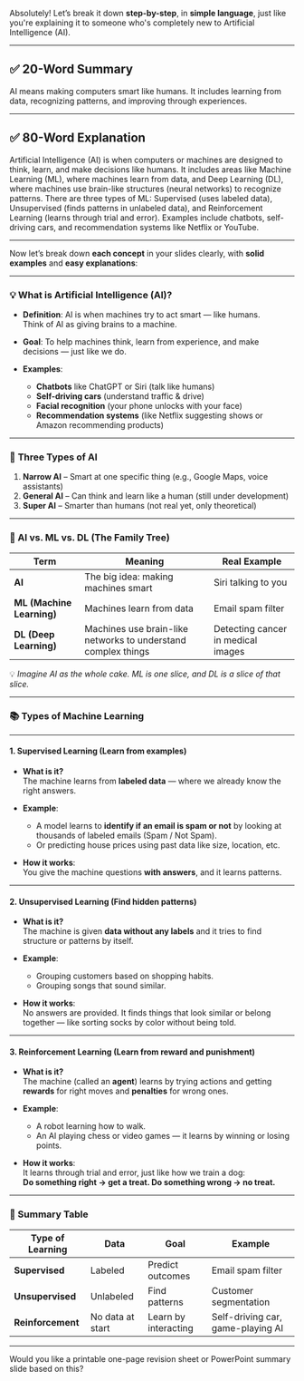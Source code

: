 Absolutely! Let’s break it down **step-by-step**, in **simple language**, just like you're explaining it to someone who's completely new to Artificial Intelligence (AI).

---

## ✅ **20-Word Summary**

AI means making computers smart like humans. It includes learning from data, recognizing patterns, and improving through experiences.

---

## ✅ **80-Word Explanation**

Artificial Intelligence (AI) is when computers or machines are designed to think, learn, and make decisions like humans. It includes areas like Machine Learning (ML), where machines learn from data, and Deep Learning (DL), where machines use brain-like structures (neural networks) to recognize patterns. There are three types of ML: Supervised (uses labeled data), Unsupervised (finds patterns in unlabeled data), and Reinforcement Learning (learns through trial and error). Examples include chatbots, self-driving cars, and recommendation systems like Netflix or YouTube.

---

Now let’s break down **each concept** in your slides clearly, with **solid examples** and **easy explanations**:

---

### 💡 **What is Artificial Intelligence (AI)?**

- **Definition**: AI is when machines try to act smart — like humans.  
  Think of AI as giving brains to a machine.

- **Goal**: To help machines think, learn from experience, and make decisions — just like we do.

- **Examples**:
  - **Chatbots** like ChatGPT or Siri (talk like humans)
  - **Self-driving cars** (understand traffic & drive)
  - **Facial recognition** (your phone unlocks with your face)
  - **Recommendation systems** (like Netflix suggesting shows or Amazon recommending products)

---

### 🧠 **Three Types of AI**

1. **Narrow AI** – Smart at one specific thing (e.g., Google Maps, voice assistants)
2. **General AI** – Can think and learn like a human (still under development)
3. **Super AI** – Smarter than humans (not real yet, only theoretical)

---

### 🧠 AI vs. ML vs. DL (The Family Tree)

| Term                      | Meaning                                                       | Real Example                       |
| ------------------------- | ------------------------------------------------------------- | ---------------------------------- |
| **AI**                    | The big idea: making machines smart                           | Siri talking to you                |
| **ML (Machine Learning)** | Machines learn from data                                      | Email spam filter                  |
| **DL (Deep Learning)**    | Machines use brain-like networks to understand complex things | Detecting cancer in medical images |

💡 _Imagine AI as the whole cake. ML is one slice, and DL is a slice of that slice._

---

### 📚 **Types of Machine Learning**

---

#### 1. **Supervised Learning** (Learn from examples)

- **What is it?**  
  The machine learns from **labeled data** — where we already know the right answers.

- **Example**:

  - A model learns to **identify if an email is spam or not** by looking at thousands of labeled emails (Spam / Not Spam).
  - Or predicting house prices using past data like size, location, etc.

- **How it works**:  
  You give the machine questions **with answers**, and it learns patterns.

---

#### 2. **Unsupervised Learning** (Find hidden patterns)

- **What is it?**  
  The machine is given **data without any labels** and it tries to find structure or patterns by itself.

- **Example**:

  - Grouping customers based on shopping habits.
  - Grouping songs that sound similar.

- **How it works**:  
  No answers are provided. It finds things that look similar or belong together — like sorting socks by color without being told.

---

#### 3. **Reinforcement Learning** (Learn from reward and punishment)

- **What is it?**  
  The machine (called an **agent**) learns by trying actions and getting **rewards** for right moves and **penalties** for wrong ones.

- **Example**:

  - A robot learning how to walk.
  - An AI playing chess or video games — it learns by winning or losing points.

- **How it works**:  
  It learns through trial and error, just like how we train a dog:  
  **Do something right → get a treat. Do something wrong → no treat.**

---

### 🔁 Summary Table

| Type of Learning  | Data             | Goal                 | Example                           |
| ----------------- | ---------------- | -------------------- | --------------------------------- |
| **Supervised**    | Labeled          | Predict outcomes     | Email spam filter                 |
| **Unsupervised**  | Unlabeled        | Find patterns        | Customer segmentation             |
| **Reinforcement** | No data at start | Learn by interacting | Self-driving car, game-playing AI |

---

Would you like a printable one-page revision sheet or PowerPoint summary slide based on this?

